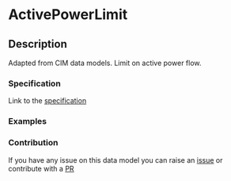 # ActivePowerLimit

## Description 

Adapted from CIM data models. Limit on active power flow.
### Specification

Link to the [specification](https://smart-data-models.github.io/dataModel.EnergyCIM/ActivePowerLimit/doc/spec.md)
### Examples
### Contribution

 If you have any issue on this data model you can raise an [issue](https://github.com/smart-data-models/dataModel.EnergyCIM/issues)  or contribute with a [PR](https://github.com/smart-data-models/dataModel.EnergyCIM/pulls)